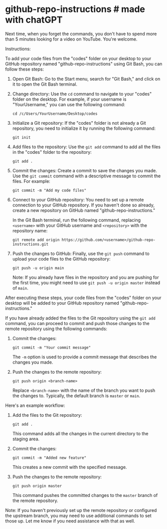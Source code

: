 # github-repo-instructions # made with chatGPT
Next time, when you forget the commands, you don't have to spend more than 5 minutes looking for a video on YouTube. You're welcome.

Instructions:

To add your code files from the "codes" folder on your desktop to your GitHub repository named "github-repo-instructions" using Git Bash, you can follow these steps:

1. Open Git Bash: Go to the Start menu, search for "Git Bash," and click on it to open the Git Bash terminal.

2. Change directory: Use the `cd` command to navigate to your "codes" folder on the desktop. For example, if your username is "YourUsername," you can use the following command:
   ```
   cd /c/Users/YourUsername/Desktop/codes
   ```

3. Initialize a Git repository: If the "codes" folder is not already a Git repository, you need to initialize it by running the following command:
   ```
   git init
   ```

4. Add files to the repository: Use the `git add` command to add all the files in the "codes" folder to the repository:
   ```
   git add .
   ```

5. Commit the changes: Create a commit to save the changes you made. Use the `git commit` command with a descriptive message to commit the files. For example:
   ```
   git commit -m "Add my code files"
   ```

6. Connect to your GitHub repository: You need to set up a remote connection to your GitHub repository. If you haven't done so already, create a new repository on GitHub named "github-repo-instructions."

   In the Git Bash terminal, run the following command, replacing `<username>` with your GitHub username and `<repository>` with the repository name:
   ```
   git remote add origin https://github.com/<username>/github-repo-instructions.git
   ```

7. Push the changes to GitHub: Finally, use the `git push` command to upload your code files to the GitHub repository:
   ```
   git push -u origin main
   ```

   Note: If you already have files in the repository and you are pushing for the first time, you might need to use `git push -u origin master` instead of `main`.

After executing these steps, your code files from the "codes" folder on your desktop will be added to your GitHub repository named "github-repo-instructions."


If you have already added the files to the Git repository using the `git add` command, you can proceed to commit and push those changes to the remote repository using the following commands:

1. Commit the changes:
   ```
   git commit -m "Your commit message"
   ```

   The `-m` option is used to provide a commit message that describes the changes you made.

2. Push the changes to the remote repository:
   ```
   git push origin <branch-name>
   ```

   Replace `<branch-name>` with the name of the branch you want to push the changes to. Typically, the default branch is `master` or `main`.

Here's an example workflow:

1. Add the files to the Git repository:
   ```
   git add .
   ```

   This command adds all the changes in the current directory to the staging area.

2. Commit the changes:
   ```
   git commit -m "Added new feature"
   ```

   This creates a new commit with the specified message.

3. Push the changes to the remote repository:
   ```
   git push origin master
   ```

   This command pushes the committed changes to the `master` branch of the remote repository.

Note: If you haven't previously set up the remote repository or configured the upstream branch, you may need to use additional commands to set those up. Let me know if you need assistance with that as well.

